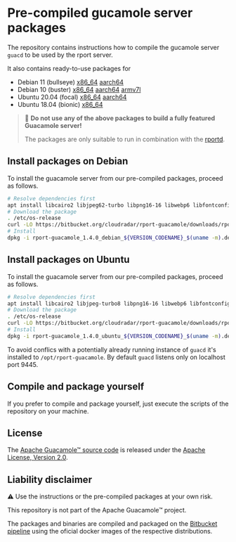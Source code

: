 # Pre-compiled gucamole server packages
The repository contains instructions how to compile the gucamole server `guacd` to be used by the rport server.

It also contains ready-to-use packages for

* Debian 11 (bullseye) [x86_64](https://bitbucket.org/cloudradar/rport-guacamole/downloads/rport-guacamole_1.4.0_debian_bullseye_x86_64.deb) [aarch64](https://bitbucket.org/cloudradar/rport-guacamole/downloads/rport-guacamole_1.4.0_debian_bullseye_aatch64.deb)
* Debian 10 (buster) [x86_64](https://bitbucket.org/cloudradar/rport-guacamole/downloads/rport-guacamole_1.4.0_debian_buster_x86_64.deb) [aarch64](https://bitbucket.org/cloudradar/rport-guacamole/downloads/rport-guacamole_1.4.0_debian_buster_aarch64.deb) [armv7l](https://bitbucket.org/cloudradar/rport-guacamole/downloads/rport-guacamole_1.4.0_debian_buster_armv7l.deb)
* Ubuntu 20.04 (focal) [x86_64](https://bitbucket.org/cloudradar/rport-guacamole/downloads/rport-guacamole_1.4.0_ubuntu_focal_x86_64.deb) [aarch64](https://bitbucket.org/cloudradar/rport-guacamole/downloads/rport-guacamole_1.4.0_ubuntu_focal_aarch64.deb)
* Ubuntu 18.04 (bionic) [x86_64](https://bitbucket.org/cloudradar/rport-guacamole/downloads/rport-guacamole_1.4.0_ubuntu_bionic_x86_64.deb)

> 🚫 **Do not use any of the above packages to build a fully featured Guacamole server!**
>
> The packages are only suitable to run in combination with the [rportd](https://github.com/cloudradar-monitoring/rport).

## Install packages on Debian
To install the guacamole server from our pre-compiled packages, proceed as follows.
```bash
# Resolve dependencies first
apt install libcairo2 libjpeg62-turbo libpng16-16 libwebp6 libfontconfig1 libfreetype6
# Download the package
. /etc/os-release
curl -LO https://bitbucket.org/cloudradar/rport-guacamole/downloads/rport-guacamole_1.4.0_debian_${VERSION_CODENAME}_$(uname -m).deb
# Install
dpkg -i rport-guacamole_1.4.0_debian_${VERSION_CODENAME}_$(uname -m).deb
```

## Install packages on Ubuntu
To install the guacamole server from our pre-compiled packages, proceed as follows.
```bash
# Resolve dependencies first
apt install libcairo2 libjpeg-turbo8 libpng16-16 libwebp6 libfontconfig1 libfreetype6
# Download the package
. /etc/os-release
curl -LO https://bitbucket.org/cloudradar/rport-guacamole/downloads/rport-guacamole_1.4.0_ubuntu_${VERSION_CODENAME}_$(uname -m).deb
# Install
dpkg -i rport-guacamole_1.4.0_ubuntu_${VERSION_CODENAME}_$(uname -m).deb
```

To avoid conflics with a potentially already running instance of `guacd` it's installed to `/opt/rport-guacamole`.
By default `guacd` listens only on localhost port 9445.

## Compile and package yourself
If you prefer to compile and package yourself, just execute the scripts of the repository on your machine.

## License
The [Apache Guacamole™ source code](https://guacamole.apache.org/) is released under the [Apache License, Version 2.0](https://www.apache.org/licenses/LICENSE-2.0).

## Liability disclaimer
⚠️ Use the instructions or the pre-compiled packages at your own risk.

This repository is not part of the Apache Guacamole™ project.

The packages and binaries are compiled and packaged on the [Bitbucket pipeline](https://bitbucket.org/product/en/features/pipelines) using the oficial docker images of the respective distributions.